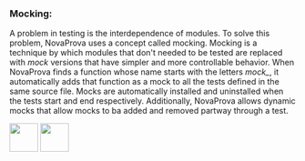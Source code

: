 ### Mocking:
   A problem in testing is the interdependence of modules. To solve this problem, NovaProva uses a concept
   called mocking. Mocking is a technique by which modules that don't needed to be tested are replaced with <I>mock</I> versions
   that have simpler and more controllable behavior. When NovaProva finds a function whose name starts with the letters <I>mock_</I>, 
   it automatically adds that function as a mock to all the tests defined in the same source file. Mocks are automatically installed 
   and uninstalled when the tests start and end respectively. Additionally, NovaProva allows dynamic mocks that allow mocks
   to ba added and removed partway through a test.

[<img src="https://cloud.githubusercontent.com/assets/14101008/10718970/e8253ecc-7b43-11e5-8fcb-af3acab64686.png" width="50" height="50"></img>](https://github.com/hariniiyer/CSCI-5828_Presentation2_Testing-Frameworks/blob/master/NovaProvaDesign.md)
[<img src="https://cloud.githubusercontent.com/assets/14101008/10718969/e5b6db32-7b43-11e5-886a-b848ca79f105.png" width="50" height="50"></img>](https://github.com/hariniiyer/CSCI-5828_Presentation2_Testing-Frameworks/blob/master/NovaProvaExample.md)
